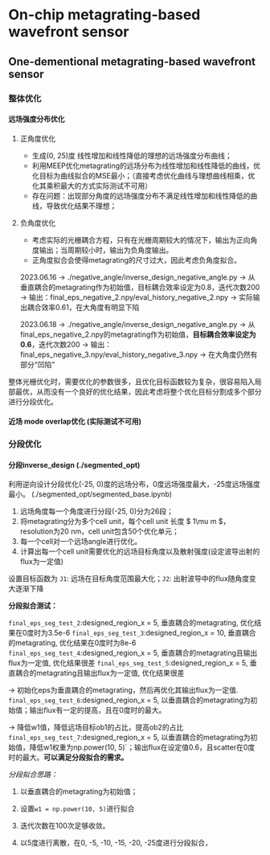 # On-chip metagrating-based wavefront sensor

## One-dementional metagrating-based wavefront sensor

### 整体优化

#### 远场强度分布优化

1. 正角度优化
    - 生成(0, 25)度 线性增加和线性降低的理想的远场强度分布曲线；
    - 利用MEEP优化metagrating的远场分布为线性增加和线性降低的曲线，优化目标为曲线拟合的MSE最小；（直接考虑优化曲线与理想曲线相乘，优化其乘积最大的方式实际测试不可用）
    - 存在问题：出现部分角度的远场强度分布不满足线性增加和线性降低的曲线，导致优化结果不理想；
2. 负角度优化
   - 考虑实际的光栅耦合方程，只有在光栅周期较大的情况下，输出为正向角度输出；当周期较小时，输出为负角度输出。
   - 正角度拟合会使得metagrating的尺寸过大，因此考虑负角度拟合。
  
    2023.06.16 -> ./negative_angle/inverse_design_negative_angle.py -> 从垂直耦合的metagrating作为初始值，目标耦合效率设定为0.8，迭代次数200 -> 输出：final_eps_negative_2.npy/eval_history_negative_2.npy -> 实际输出耦合效率0.61，在大角度有明显下陷

    2023.06.18 -> ./negative_angle/inverse_design_negative_angle.py -> 从final_eps_negative_2.npy的metagrating作为初始值，**目标耦合效率设定为0.6**，迭代次数200 -> 输出：final_eps_negative_3.npy/eval_history_negative_3.npy -> 在大角度仍然有部分“凹陷”

整体光栅优化时，需要优化的参数很多，且优化目标函数较为复杂，很容易陷入局部最优，从而没有一个良好的优化结果，因此考虑将整个优化目标分割成多个部分进行分段优化。

#### 近场 mode overlap优化 (实际测试不可用)

### 分段优化

#### 分段inverse_design (./segmented_opt)

利用逆向设计分段优化(-25, 0)度的远场分布，0度远场强度最大，-25度远场强度最小。
(./segmented_opt/segmented_base.ipynb)
1. 远场角度每一个角度进行分段(-25, 0)分为26段；
2. 将metagrating分为多个cell unit，每个cell unit 长度 $ 1\mu m $，resolution为20 nm，cell unit包含50个优化单元；
3. 每一个cell对一个远场angle进行优化。
4. 计算出每一个cell unit需要优化的远场目标角度以及散射强度(设定波导出射的flux为一定值)

设置目标函数为 `J1`: 远场在目标角度范围最大化；`J2`: 出射波导中的flux随角度变大逐渐下降

**分段拟合测试：**

`final_eps_seg_test_2`:designed_region_x = 5, 垂直耦合的metagrating, 优化结果在0度时为3.5e-6
`final_eps_seg_test_3`:designed_region_x = 10, 垂直耦合的metagrating, 优化结果在0度时为8e-6
`final_eps_seg_test_4`:designed_region_x = 5, 垂直耦合的metagrating且输出flux为一定值, 优化结果很差
`final_eps_seg_test_5`:designed_region_x = 5, 垂直耦合的metagrating且输出flux为一定值, 优化结果很差

-> 初始化eps为垂直耦合的metagrating，然后再优化其输出flux为一定值.
`final_eps_seg_test_6`:designed_region_x = 5, 以垂直耦合的metagrating为初始值；输出flux有一定的提高，且在0度时的最大。

-> 降低w1值，降低远场目标ob1的占比，提高ob2的占比
`final_eps_seg_test_7`:designed_region_x = 5, 以垂直耦合的metagrating为初始值，降低w1权重为np.power(10, 5)`；输出flux在设定值0.6，且scatter在0度时的最大。**可以满足分段拟合的需求。**

*分段拟合思路：*
1. 以垂直耦合的metagrating为初始值；
2. 设置`w1 = np.power(10, 5)`进行拟合
3. 迭代次数在100次足够收敛。

1. 以5度进行离散，在0, -5, -10, -15, -20, -25度进行分段拟合，